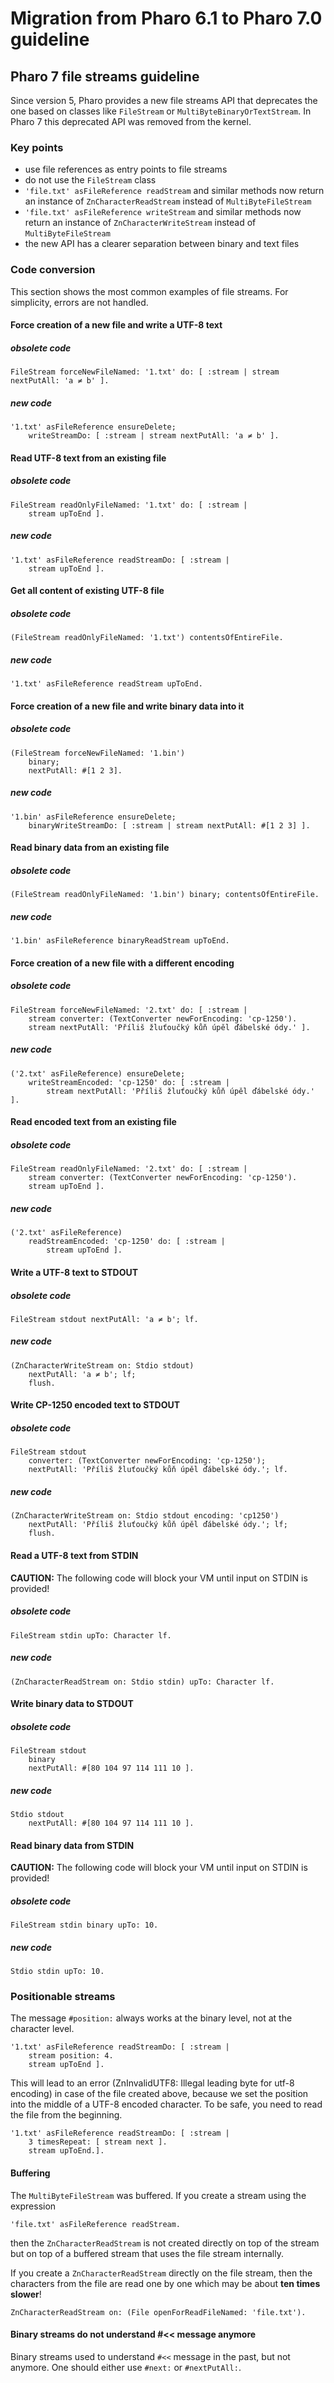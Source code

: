 # Migration from Pharo 6.1 to Pharo 7.0 guideline

## Pharo 7 file streams guideline

Since version 5, Pharo provides a new file streams API that deprecates the one based on classes 
like `FileStream` or `MultiByteBinaryOrTextStream`. In Pharo 7 this deprecated API was removed from the kernel.

### Key points

- use file references as entry points to file streams
- do not use the `FileStream` class
- `'file.txt' asFileReference readStream` and similar methods now return an instance of `ZnCharacterReadStream`
instead of `MultiByteFileStream`
- `'file.txt' asFileReference writeStream` and similar methods now return an instance of `ZnCharacterWriteStream` 
instead of `MultiByteFileStream`
- the new API has a clearer separation between binary and text files

### Code conversion

This section shows the most common examples of file streams. For simplicity, errors are not handled.

#### Force creation of a new file and write a UTF-8 text

##### obsolete code
```smalltalk
FileStream forceNewFileNamed: '1.txt' do: [ :stream | stream nextPutAll: 'a ≠ b' ].
```

##### new code
```smalltalk
'1.txt' asFileReference ensureDelete; 
	writeStreamDo: [ :stream | stream nextPutAll: 'a ≠ b' ].
```

#### Read UTF-8 text from an existing file

##### obsolete code
```smalltalk
FileStream readOnlyFileNamed: '1.txt' do: [ :stream | 
	stream upToEnd ].
```

##### new code
```smalltalk
'1.txt' asFileReference readStreamDo: [ :stream | 
	stream upToEnd ].
```

#### Get all content of existing UTF-8 file

##### obsolete code
```smalltalk
(FileStream readOnlyFileNamed: '1.txt') contentsOfEntireFile.
  ```

##### new code
```smalltalk
'1.txt' asFileReference readStream upToEnd.
```

#### Force creation of a new file and write binary data into it

##### obsolete code
```smalltalk
(FileStream forceNewFileNamed: '1.bin') 
	binary;
	nextPutAll: #[1 2 3].
```

##### new code
```smalltalk
'1.bin' asFileReference ensureDelete; 
	binaryWriteStreamDo: [ :stream | stream nextPutAll: #[1 2 3] ].
```

#### Read binary data from an existing file

##### obsolete code
```smalltalk
(FileStream readOnlyFileNamed: '1.bin') binary; contentsOfEntireFile.
```

##### new code
```smalltalk
'1.bin' asFileReference binaryReadStream upToEnd.
```

#### Force creation of a new file with a different encoding

##### obsolete code
```smalltalk
FileStream forceNewFileNamed: '2.txt' do: [ :stream | 
	stream converter: (TextConverter newForEncoding: 'cp-1250').
	stream nextPutAll: 'Příliš žluťoučký kůň úpěl ďábelské ódy.' ].
```

##### new code
```smalltalk
('2.txt' asFileReference) ensureDelete;
	writeStreamEncoded: 'cp-1250' do: [ :stream |
		stream nextPutAll: 'Příliš žluťoučký kůň úpěl ďábelské ódy.' ].
```

#### Read encoded text from an existing file

##### obsolete code
```smalltalk
FileStream readOnlyFileNamed: '2.txt' do: [ :stream | 
	stream converter: (TextConverter newForEncoding: 'cp-1250').
	stream upToEnd ].

```

##### new code
```smalltalk
('2.txt' asFileReference)
	readStreamEncoded: 'cp-1250' do: [ :stream |
		stream upToEnd ].
```

#### Write a UTF-8 text to STDOUT

##### obsolete code
```smalltalk
FileStream stdout nextPutAll: 'a ≠ b'; lf.
```

##### new code
```smalltalk
(ZnCharacterWriteStream on: Stdio stdout)
	nextPutAll: 'a ≠ b'; lf;
	flush.
```

#### Write CP-1250 encoded text to STDOUT

##### obsolete code
```smalltalk
FileStream stdout 
	converter: (TextConverter newForEncoding: 'cp-1250');
	nextPutAll: 'Příliš žluťoučký kůň úpěl ďábelské ódy.'; lf.
```

##### new code
```smalltalk
(ZnCharacterWriteStream on: Stdio stdout encoding: 'cp1250')
	nextPutAll: 'Příliš žluťoučký kůň úpěl ďábelské ódy.'; lf;
	flush.
```

#### Read a UTF-8 text from STDIN

**CAUTION:** The following code will block your VM until input on STDIN is provided!

##### obsolete code
```smalltalk
FileStream stdin upTo: Character lf.
```

##### new code
```smalltalk
(ZnCharacterReadStream on: Stdio stdin) upTo: Character lf.
```

#### Write binary data to STDOUT

##### obsolete code
```smalltalk
FileStream stdout 
	binary
	nextPutAll: #[80 104 97 114 111 10 ].
```

##### new code
```smalltalk
Stdio stdout 
	nextPutAll: #[80 104 97 114 111 10 ].
```

#### Read binary data from STDIN

**CAUTION:** The following code will block your VM until input on STDIN is provided!

##### obsolete code
```smalltalk
FileStream stdin binary upTo: 10.
```

##### new code
```smalltalk
Stdio stdin upTo: 10.
```

### Positionable streams

The message `#position:` always works at the binary level, not at the character level.

```smalltalk
'1.txt' asFileReference readStreamDo: [ :stream | 
	stream position: 4.
	stream upToEnd ].
```

This will lead to an error (ZnInvalidUTF8: Illegal leading byte for utf-8 encoding) in case of 
the file created above, because we set the position into the middle of a UTF-8 encoded character.
To be safe, you need to read the file from the beginning.

```smalltalk
'1.txt' asFileReference readStreamDo: [ :stream |
	3 timesRepeat: [ stream next ].
	stream upToEnd.].
```

#### Buffering

The `MultiByteFileStream` was buffered. If you create a stream using the expression

```smalltalk
'file.txt' asFileReference readStream.
```

then the `ZnCharacterReadStream` is not created directly on top of the stream but on top of a buffered stream 
that uses the file stream internally. 

If you create a `ZnCharacterReadStream` directly on the file stream, then the characters from the file are read 
one by one which may be about **ten times slower**!

```smalltalk
ZnCharacterReadStream on: (File openForReadFileNamed: 'file.txt').
```

#### Binary streams do not understand #<< message anymore

Binary streams used to understand `#<<` message in the past, but not anymore. One should either use `#next:` or `#nextPutAll:`.
